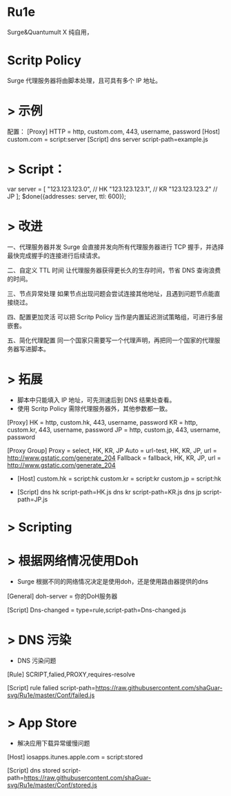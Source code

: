 # Ru1e
Surge&Quantumult X 
纯自用，

# Scritp Policy
Surge 代理服务器将由脚本处理，且可具有多个 IP 地址。

# > 示例
配置：
[Proxy]
HTTP = http, custom.com, 443, username, password
 [Host]
custom.com = script:server
 [Script]
dns server script-path=example.js

# > Script：
var server = [
  "123.123.123.0", // HK
  "123.123.123.1", // KR
  "123.123.123.2" // JP
];
$done({addresses: server, ttl: 600});

# >  改进
一、代理服务器并发
Surge 会直接并发向所有代理服务器进行 TCP 握手，并选择最快完成握手的连接进行后续请求。

 二、自定义 TTL 时间
让代理服务器获得更长久的生存时间，节省 DNS 查询浪费的时间。

 三、节点异常处理
如果节点出现问题会尝试连接其他地址，且遇到问题节点能直接绕过。

 四、配置更加灵活
可以把 Scritp Policy 当作是内置延迟测试策略组，可进行多层嵌套。

 五、简化代理配置
同一个国家只需要写一个代理声明，再把同一个国家的代理服务器写进脚本。



# > 拓展
- 脚本中只能填入 IP 地址，可先测速后到 DNS 结果处查看。
- 使用 Scritp Policy 需除代理服务器外，其他参数都一致。

[Proxy]
HK = http, custom.hk, 443, username, password
KR = http, custom.kr, 443, username, password
JP = http, custom.jp, 443, username, password

[Proxy Group]
Proxy = select, HK, KR, JP
Auto = url-test, HK, KR, JP, url = http://www.gstatic.com/generate_204
Fallback = fallback, HK, KR, JP, url = http://www.gstatic.com/generate_204

- [Host]
custom.hk = script:hk
custom.kr = script:kr
custom.jp = script:hk

- [Script]
dns hk script-path=HK.js
dns kr script-path=KR.js
dns jp script-path=JP.js

# > Scripting

# > 根据网络情况使用Doh
- Surge 根据不同的网络情况决定是使用doh，还是使用路由器提供的dns

[General]
doh-server = 你的DoH服务器

[Script]
Dns-changed = type=rule,script-path=Dns-changed.js

# > DNS 污染
- DNS 污染问题

[Rule]
SCRIPT,falied,PROXY,requires-resolve

[Script]
rule falied script-path=https://raw.githubusercontent.com/shaGuar-svg/Ru1e/master/Conf/failed.js

# > App Store
- 解决应用下载异常缓慢问题

[Host]
iosapps.itunes.apple.com = script:stored

[Script]
dns stored script-path=https://raw.githubusercontent.com/shaGuar-svg/Ru1e/master/Conf/stored.js

#
